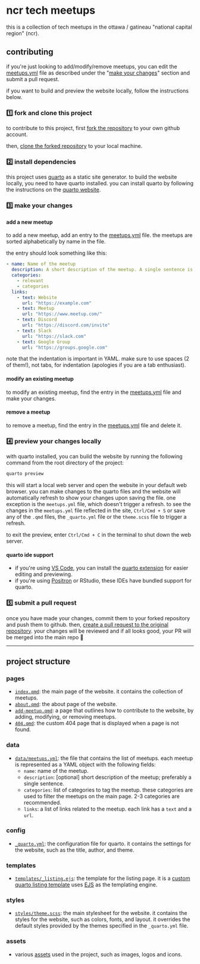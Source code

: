 # ncr tech meetups

this is a collection of tech meetups in the ottawa / gatineau "national capital region" (ncr).

## contributing

if you're just looking to add/modify/remove meetups, you can edit the [meetups.yml](data/meetups.yml) file as described under the "[make your changes](#3️⃣-make-your-changes)" section and submit a pull request.

if you want to build and preview the website locally, follow the instructions below.

### 1️⃣ fork and clone this project

to contribute to this project, first [fork the repository](https://docs.github.com/en/pull-requests/collaborating-with-pull-requests/working-with-forks/fork-a-repo#forking-a-repository) to your own github account.

then, [clone the forked repository](https://docs.github.com/en/pull-requests/collaborating-with-pull-requests/working-with-forks/fork-a-repo#cloning-your-forked-repository) to your local machine.

### 2️⃣ install dependencies

this project uses [quarto](https://quarto.org/) as a static site generator. to build the website locally, you need to have quarto installed. you can install quarto by following the instructions on the [quarto website](https://quarto.org/docs/get-started/).

### 3️⃣ make your changes

#### add a new meetup

to add a new meetup, add an entry to the [meetups.yml](data/meetups.yml) file. the meetups are sorted alphabetically by name in the file.

the entry should look something like this:

```yaml
- name: Name of the meetup
  description: A short description of the meetup. A single sentence is best.
  categories:
    - relevant
    - categories
  links:
    - text: Website
      url: "https://example.com"
    - text: Meetup
      url: "https://www.meetup.com/"
    - text: Discord
      url: "https://discord.com/invite"
    - text: Slack
      url: "https://slack.com"
    - text: Google Group
      url: "https://groups.google.com"
```

note that the indentation is important in YAML. make sure to use spaces (2 of them!), not tabs, for indentation (apologies if you are a tab enthusiast).

#### modify an existing meetup

to modify an existing meetup, find the entry in the [meetups.yml](data/meetups.yml) file and make your changes.

#### remove a meetup

to remove a meetup, find the entry in the [meetups.yml](data/meetups.yml) file and delete it.

### 4️⃣ preview your changes locally

with quarto installed, you can build the website by running the following command from the root directory of the project:

```sh
quarto preview
```

this will start a local web server and open the website in your default web browser. you can make changes to the quarto files and the website will automatically refresh to show your changes upon saving the file. one exception is the `meetups.yml` file, which doesn't trigger a refresh. to see the changes in the `meetups.yml` file reflected in the site, `Ctrl/Cmd + S` or save any of the `.qmd` files, the `_quarto.yml` file or the `theme.scss` file to trigger a refresh.

to exit the preview, enter `Ctrl/Cmd + C` in the terminal to shut down the web server.

#### quarto ide support

- if you're using [VS Code](https://code.visualstudio.com/), you can install the [quarto extension](https://marketplace.visualstudio.com/items?itemName=quarto.quarto) for easier editing and previewing.
- if you're using [Positron](https://positron.posit.co/) or RStudio, these IDEs have bundled support for quarto.

### 5️⃣ submit a pull request

once you have made your changes, commit them to your forked repository and push them to github. then, [create a pull request to the original repository](https://docs.github.com/en/pull-requests/collaborating-with-pull-requests/proposing-changes-to-your-work-with-pull-requests/creating-a-pull-request-from-a-fork). your changes will be reviewed and if all looks good, your PR will be merged into the main repo 🙂

---

## project structure

### pages
- [`index.qmd`](./index.qmd): the main page of the website. it contains the collection of meetups.
- [`about.qmd`](./about.qmd): the about page of the website.
- [`add-meetup.qmd`](./add-meetup.qmd): a page that outlines how to contribute to the website, by adding, modifying, or removing meetups.
- [`404.qmd`](./404.qmd): the custom 404 page that is displayed when a page is not found.

### data
- [`data/meetups.yml`](./data/meetups.yml): the file that contains the list of meetups. each meetup is represented as a YAML object with the following fields:
  - `name`: name of the meetup.
  - `description`: \[optional\] short description of the meetup; preferably a single sentence.
  - `categories`: list of categories to tag the meetup. these categories are used to filter the meetups on the main page. 2-3 categories are recommended.
  - `links`: a list of links related to the meetup. each link has a `text` and a `url`.

### config
- [`_quarto.yml`](./_quarto.yml): the configuration file for quarto. it contains the settings for the website, such as the title, author, and theme.

### templates
- [`templates/_listing.ejs`](templates/_listing.ejs): the template for the listing page. it is a [custom quarto listing template](https://quarto.org/docs/websites/website-listings-custom.html) uses [EJS](https://ejs.co/) as the templating engine.

### styles
- [`styles/theme.scss`](styles/theme.scss): the main stylesheet for the website. it contains the styles for the website, such as colors, fonts, and layout. it overrides the default styles provided by the themes specified in the `_quarto.yml` file.

### assets
- various [assets](assets) used in the project, such as images, logos and icons.

